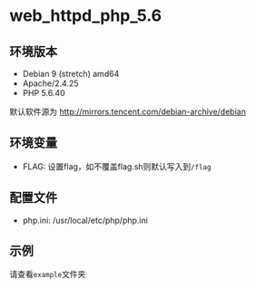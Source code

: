 # web_httpd_php_5.6

## 环境版本

- Debian 9 (stretch) amd64
- Apache/2.4.25
- PHP 5.6.40

默认软件源为 http://mirrors.tencent.com/debian-archive/debian

## 环境变量

- FLAG: 设置flag，如不覆盖flag.sh则默认写入到`/flag`

## 配置文件

- php.ini: /usr/local/etc/php/php.ini

## 示例

请查看`example`文件夹

